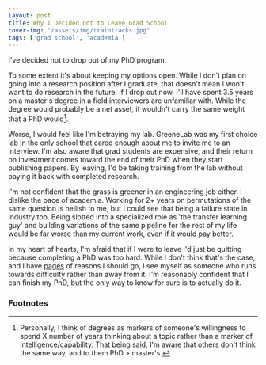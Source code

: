 ```yaml
---                                                                                                                                                                                                         
layout: post                                                                                                                                                                                                
title: Why I Decided not to Leave Grad School                                                                                                                                                                   
cover-img: "/assets/img/traintracks.jpg"                                                                                                                                                                    
tags: ['grad school', 'academia']
--- 
```


I've decided not to drop out of my PhD program.

To some extent it's about keeping my options open.
While I don't plan on going into a research position after I graduate, that doesn't mean I won't want to do research in the future.
If I drop out now, I'll have spent 3.5 years on a master's degree in a field interviewers are unfamiliar with.
While the degree would probably be a net asset, it wouldn't carry the same weight that a PhD would[^degrees].

Worse, I would feel like I'm betraying my lab.
GreeneLab was my first choice lab in the only school that cared enough about me to invite me to an interview.
I'm also aware that grad students are expensive, and their return on investment comes toward the end of their PhD when they start publishing papers.
By leaving, I'd be taking training from the lab without paying it back with completed research.

I'm not confident that the grass is greener in an engineering job either.
I dislike the pace of academia. 
Working for 2+ years on permutations of the same question is hellish to me, but I could see that being a failure state in industry too.
Being slotted into a specialized role as 'the transfer learning guy' and building variations of the same pipeline for the rest of my life would be far worse than my current work, even if it would pay better.

In my heart of hearts, I'm afraid that if I were to leave I'd just be quitting because completing a PhD was too hard.
While I don't think that's the case, and I have [pages](../2021-11-08-leave) of reasons I should go, I see myself as someone who runs towards difficulty rather than away from it.
I'm reasonably confident that I can finish my PhD, but the only way to know for sure is to actually do it.

### Footnotes
[^degrees]: Personally, I think of degrees as markers of someone's willingness to spend X number of years thinking about a topic rather than a marker of intelligence/capability. That being said, I'm aware that others don't think the same way, and to them PhD > master's.
